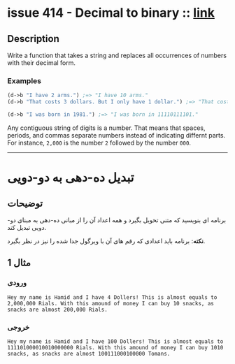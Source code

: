 # issue 414 - Decimal to binary :: [link](https://ericnormand.me/issues/purelyfunctional-tv-newsletter-414-constrain-your-design-with-composition-first)

## Description 

Write a function that takes a string and replaces all occurrences of numbers with their decimal form.

### Examples
```clj
(d->b "I have 2 arms.") ;=> "I have 10 arms."
(d->b "That costs 3 dollars. But I only have 1 dollar.") ;=> "That costs 11 dollars. But I only have 1 dollar."

(d->b "I was born in 1981.") ;=> "I was born in 11110111101."
```
Any contiguous string of digits is a number. That means that spaces, periods, and commas separate numbers instead of indicating differnt parts. For instance, `2,000` is the number `2` followed by the number `000`.

-----------

# تبدیل ده-دهی به دو-دویی

## توضیحات
برنامه ای بنویسید که متنی تحویل بگیرد و همه اعداد آن را
از مبانی ده-دهی به مبنای دو-دویی تبدیل کند.

**نکته**: 
برنامه باید اعدادی که رقم های آن با ویرگول جدا شده را نیز در نظر بگیرد.

## مثال 1
### ورودی
```
Hey my name is Hamid and I have 4 Dollers! This is almost equals to 2,000,000 Rials. With this amound of money I can buy 10 snacks, as snacks are almost 200,000 Rials. 
```

### خروجی
```
Hey my name is Hamid and I have 100 Dollers! This is almost equals to 111101000010010000000 Rials. With this amound of money I can buy 1010 snacks, as snacks are almost 100111000100000 Tomans. 
```
